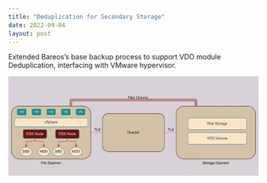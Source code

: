 ```yaml
---
title: "Deduplication for Secondary Storage"
date: 2022-09-04
layout: post
---
```

Extended Bareos’s base backup process to support VDO module Deduplication, interfacing with VMware hypervisor.

![](/images/Bareos-setup.png)